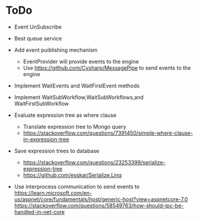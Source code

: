 # ToDo
* Event UnSubscribe
* Best queue service
* Add event puiblishing mechanism
	* EventProvider will provide events to the engine
	* Use https://github.com/Cysharp/MessagePipe to send events to the engine
* Implement WaitEvents and WaitFirstEvent methods
* Implement WaitSubWorkflow,WaitSubWorkflows,and WaitFirstSubWorkflow




* Evaluate expression tree as where clause
	* Translate expression tree to Mongo query
	* https://stackoverflow.com/questions/7391450/simple-where-clause-in-expression-tree
* Save expression trees to database
	* https://stackoverflow.com/questions/23253399/serialize-expression-tree
	* https://github.com/esskar/Serialize.Linq

* Use interprocess communication to send events to 
https://learn.microsoft.com/en-us/aspnet/core/fundamentals/host/generic-host?view=aspnetcore-7.0
https://stackoverflow.com/questions/58549763/how-should-ipc-be-handled-in-net-core